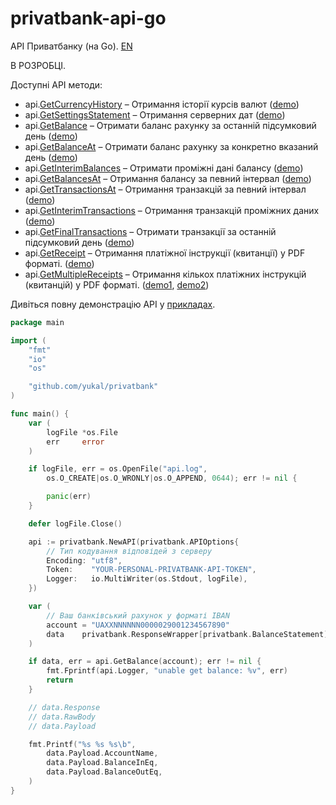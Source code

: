 # privatbank-api-go
API Приватбанку (на Go). [EN](README.md)

В РОЗРОБЦІ.

Доступні API методи:
- api.[GetCurrencyHistory](api_currency.go#L123)       – Отримання історії курсів валют ([demo](./examples/presentation.go#L180))
- api.[GetSettingsStatement](api_statements.go#L166)   – Отримання серверних дат ([demo](./examples/presentation.go#L36))
- api.[GetBalance](api_statements.go#L206)             – Отримати баланс рахунку за останній підсумковий день ([demo](./examples/presentation.go#L164))
- api.[GetBalanceAt](api_statements.go#L252)           – Отримати баланс рахунку за конкретно вказаний день ([demo](./examples/presentation.go#L110))
- api.[GetInterimBalances](api_statements.go#L310)     – Отримати проміжні дані балансу ([demo](./examples/presentation.go#L146))
- api.[GetBalancesAt](api_statements.go#L342)          – Отримання балансу за певний інтервал ([demo](./examples/presentation.go#L127))
- api.[GetTransactionsAt](api_statements.go#L377)      – Отримання транзакцій за певний інтервал ([demo](./examples/presentation.go#L52))
- api.[GetInterimTransactions](api_statements.go#L401) – Отримання транзакцій проміжних даних ([demo](./examples/presentation.go#L72))
- api.[GetFinalTransactions](api_statements.go#L427)   – Отримати транзакції за останній підсумковий день ([demo](./examples/presentation.go#L90))
- api.[GetReceipt](api_payment.go#L32)                 – Отримання платіжної інструкції (квитанції) у PDF форматі. ([demo](./examples/presentation.go#L310))
- api.[GetMultipleReceipts](api_payment.go#L76)        – Отримання кількох платіжних інструкцій (квитанцій) у PDF форматі. ([demo1](./examples/presentation.go#L345), [demo2](./examples/presentation.go#L395))

Дивіться повну демонстрацію API у [прикладах](./examples/).

```go
package main

import (
	"fmt"
	"io"
	"os"

	"github.com/yukal/privatbank"
)

func main() {
	var (
		logFile *os.File
		err     error
	)

	if logFile, err = os.OpenFile("api.log",
		os.O_CREATE|os.O_WRONLY|os.O_APPEND, 0644); err != nil {

		panic(err)
	}

	defer logFile.Close()

	api := privatbank.NewAPI(privatbank.APIOptions{
		// Тип кодування відповідей з серверу
		Encoding: "utf8",
		Token:    "YOUR-PERSONAL-PRIVATBANK-API-TOKEN",
		Logger:   io.MultiWriter(os.Stdout, logFile),
	})

	var (
        // Ваш банківський рахунок у форматі IBAN
		account = "UAXXNNNNNN0000029001234567890"
		data    privatbank.ResponseWrapper[privatbank.BalanceStatement]
	)

	if data, err = api.GetBalance(account); err != nil {
		fmt.Fprintf(api.Logger, "unable get balance: %v", err)
		return
	}

	// data.Response
	// data.RawBody
	// data.Payload

	fmt.Printf("%s %s %s\b",
		data.Payload.AccountName,
		data.Payload.BalanceInEq,
		data.Payload.BalanceOutEq,
	)
}
```

